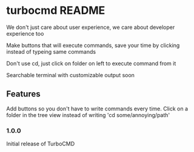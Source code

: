 # turbocmd README
We don't just care about user experience, we care about developer experience too

Make buttons that will execute commands, save your time by clicking instead of typeing same commands 

Don't use cd, just click on folder on left to execute command from it

Searchable terminal with customizable output soon
## Features
Add buttons so you don't have to write commands every time. 
Click on a folder in the tree view instead of writing 'cd some/annoying/path'

### 1.0.0

Initial release of TurboCMD
